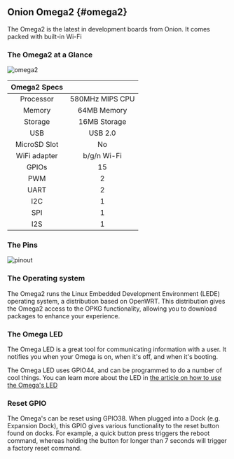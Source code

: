 ## Onion Omega2 {#omega2}

<!-- intro of the Omega2 IoT computer -->
The Omega2 is the latest in development boards from Onion. It comes packed with built-in Wi-Fi

### The Omega2 at a Glance

<!-- TODO: have an illustration with labels -->
![omega2](https://raw.githubusercontent.com/OnionIoT/tree/master/Omega2/Documentation/Hardware-Overview/img/omega-2-pic.png)

| Omega2 Specs  | |
| :-------------: | :-------------:  |
| Processor | 580MHz MIPS CPU  |
| Memory | 64MB Memory  |
| Storage | 16MB Storage  |
| USB | USB 2.0  |
| MicroSD Slot | No  |
| WiFi adapter | b/g/n Wi-Fi  |
| GPIOs | 15  |
| PWM | 2  |
| UART | 2  |
| I2C | 1  |
| SPI |  1   |
| I2S | 1  |

### The Pins

<!-- image of omega2 pinout -->
![pinout](https://raw.githubusercontent.com/OnionIoT/tree/master/Omega2/Documentation/Hardware-Overview/img/Omega-2-pinout-diagram.png)

<!-- LATER: include section on the 50pin connector -->


### The Operating system

The Omega2 runs the Linux Embedded Development Environment (LEDE) operating system, a distribution based on OpenWRT. This distribution gives the Omega2 access to the OPKG functionality, allowing you to download packages to enhance your experience.

### The Omega LED

The Omega LED is a great tool for communicating information with a user. It notifies you when your Omega is on, when it's off, and when it's booting.

The Omega LED uses GPIO44, and can be programmed to do a number of cool things. You can learn more about the LED in [the article on how to use the Omega's LED](#the-omega-led)

### Reset GPIO

The Omega's can be reset using GPIO38. When plugged into a Dock (e.g. Expansion Dock), this GPIO gives various functionality to the reset button found on docks. For example, a quick button press triggers the reboot command, whereas holding the button for longer than 7 seconds will trigger a factory reset command.

<!-- batch2: ## Antenna and U.FL Connector -->

<!-- Description of SMT antenna used on the Omega, mention that it's directional, have a diagram of the directionality -->
<!-- Describe that U.FL connector can be used to connect other, bigger antennas -->

<!-- TO DO: ## Mechanical Drawing -->

<!-- insert mechanical drawing image, link to repo -->
